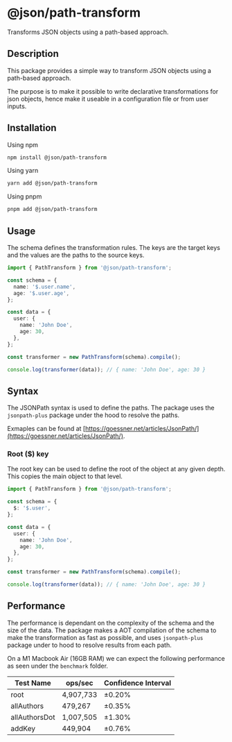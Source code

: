 # @json/path-transform

Transforms JSON objects using a path-based approach.

## Description

This package provides a simple way to transform JSON objects using a path-based approach.

The purpose is to make it possible to write declarative transformations for json objects, hence make it useable in a configuration file or from user inputs.

## Installation

Using npm

```bash
npm install @json/path-transform
```

Using yarn

```bash
yarn add @json/path-transform
```

Using pnpm

```bash
pnpm add @json/path-transform
```

## Usage

The schema defines the transformation rules. The keys are the target keys and the values are the paths to the source keys.

```typescript
import { PathTransform } from '@json/path-transform';

const schema = {
  name: '$.user.name',
  age: '$.user.age',
};

const data = {
  user: {
    name: 'John Doe',
    age: 30,
  },
};

const transformer = new PathTransform(schema).compile();

console.log(transformer(data)); // { name: 'John Doe', age: 30 }

```

## Syntax

The JSONPath syntax is used to define the paths. The package uses the `jsonpath-plus` package under the hood to resolve the paths.

Exmaples can be found at [https://goessner.net/articles/JsonPath/](https://goessner.net/articles/JsonPath/).

### Root ($) key

The root key can be used to define the root of the object at any given depth. This copies the main object to that level.

```typescript
import { PathTransform } from '@json/path-transform';

const schema = {
  $: '$.user',
};

const data = {
  user: {
    name: 'John Doe',
    age: 30,
  },
};

const transformer = new PathTransform(schema).compile();

console.log(transformer(data)); // { name: 'John Doe', age: 30 }
```

## Performance

The performance is dependant on the complexity of the schema and the size of the data. The package makes a AOT compilation of the schema to make the transformation as fast as possible, and uses `jsonpath-plus` package under to hood to resolve results from each path.

On a M1 Macbook Air (16GB RAM) we can expect the following performance as seen under the `benchmark` folder.

| Test Name       | ops/sec      | Confidence Interval |
|-----------------|--------------|---------------------|
| root            | 4,907,733    | ±0.20%              |
| allAuthors      | 479,267      | ±0.35%              |
| allAuthorsDot   | 1,007,505    | ±1.30%              |
| addKey          | 449,904      | ±0.76%              |
